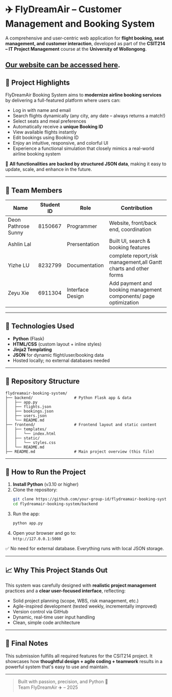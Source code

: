 
# ✈️ FlyDreamAir – Customer Management and Booking System

A comprehensive and user-centric web application for **flight booking, seat management, and customer interaction**, developed as part of the **CSIT214 – IT Project Management** course at the **University of Wollongong**.

[Our website can be accessed here](https://deonpsunny1.wixsite.com/flydreamair-booking).
---

## 🌟 Project Highlights

FlyDreamAir Booking System aims to **modernize airline booking services** by delivering a full-featured platform where users can:

- Log in with name and email  
- Search flights dynamically (any city, any date – always returns a match!)  
- Select seats and meal preferences  
- Automatically receive a **unique Booking ID**
- View available flights instantly
- Edit bookings using Booking ID
- Enjoy an intuitive, responsive, and colorful UI  
- Experience a functional simulation that closely mimics a real-world airline booking system

🎯 **All functionalities are backed by structured JSON data**, making it easy to update, scale, and enhance in the future.

---

## 👥 Team Members

| Name                | Student ID | Role               | Contribution                          |
|---------------------|------------|--------------------|---------------------------------------|
| Deon Pathrose Sunny | 8150667    |   Programmer       | Website, front/back end, coordination |
| Ashlin Lal          |  |  Prersentation    | Built UI, search & booking features |
| Yizhe LU            | 8232799 |   Documentation   | complete report,risk management,all Gantt charts and other forms|
| Zeyu Xie            | 6911304 | Interface Design  | Add payment and booking management components/ page optimization|

---

## 🧰 Technologies Used

- **Python** (Flask)
- **HTML/CSS** (custom layout + inline styles)
- **Jinja2 Templating**
- **JSON** for dynamic flight/user/booking data
- Hosted locally; no external databases needed

---

## 📂 Repository Structure

```
flydreamair-booking-system/
├── backend/                  # Python Flask app & data
│   ├── app.py
│   ├── flights.json
│   ├── bookings.json
│   ├── users.json
│   └── README.md
├── frontend/                 # Frontend layout and static content
│   ├── templates/
│   │   └── index.html
│   ├── static/
│   │   └── styles.css
│   └── README.md
├── README.md                 # Main project overview (this file)
```

---

## 🚀 How to Run the Project

1. **Install Python** (v3.10 or higher)
2. Clone the repository:
   ```bash
   git clone https://github.com/your-group-id/flydreamair-booking-system.git
   cd flydreamair-booking-system/backend
   ```
3. Run the app:
   ```bash
   python app.py
   ```
4. Open your browser and go to:  
   `http://127.0.0.1:5000`

✅ No need for external database. Everything runs with local JSON storage.

---

## 📈 Why This Project Stands Out

This system was carefully designed with **realistic project management** practices and a **clear user-focused interface**, reflecting:

- Solid project planning (scope, WBS, risk management, etc.)
- Agile-inspired development (tested weekly, incrementally improved)
- Version control via GitHub
- Dynamic, real-time user input handling
- Clean, simple code architecture

---

## 🏁 Final Notes

This submission fulfills all required features for the CSIT214 project. It showcases how **thoughtful design + agile coding + teamwork** results in a powerful system that's easy to use and maintain.

---

> Built with passion, precision, and Python 🐍  
> Team FlyDreamAir ✈️ – 2025
